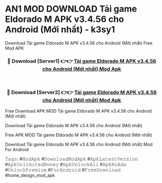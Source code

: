 # AN1 MOD DOWNLOAD Tải game Eldorado M APK v3.4.56 cho Android (Mới nhất) - k3sy1
Download Tải game Eldorado M APK v3.4.56 cho Android (Mới nhất) Free Mod APK

<div align="center">
<h3>🔴 Download [Server1] 👉👉 <a href="https://apk-comot.site?title=Tải_game_Eldorado_M_APK_v3.4.56_cho_Android_(Mới_nhất)">Tải game Eldorado M APK v3.4.56 cho Android (Mới nhất) Mod Apk</a></h3><br>

<h3>🔴 Download [Server2] 👉👉 <a href="https://apk-comot.site?title=Tải_game_Eldorado_M_APK_v3.4.56_cho_Android_(Mới_nhất)">Tải game Eldorado M APK v3.4.56 cho Android (Mới nhất) Mod Apk</a></h3>
</div>


Free Download APK MOD Tải game Eldorado M APK v3.4.56 cho Android (Mới nhất)

Download Tải game Eldorado M APK v3.4.56 cho Android (Mới nhất) 

Free APK MOD Tải game Eldorado M APK v3.4.56 cho Android (Mới nhất) 

Download Tải game Eldorado M APK v3.4.56 cho Android (Mới nhất) Mod For Android

𝚃𝚊𝚐𝚜: #𝙼𝚘𝚍𝙰𝚙𝚔 #𝙳𝚘𝚠𝚗𝚕𝚘𝚊𝚍𝙼𝚘𝚍𝙰𝚙𝚔 #𝙰𝚙𝚔𝙻𝚊𝚝𝚎𝚜𝚝𝚅𝚎𝚛𝚜𝚒𝚘𝚗 #𝙰𝚙𝚔𝚄𝚗𝚕𝚒𝚖𝚒𝚝𝚎𝚍𝙼𝚘𝚗𝚎𝚢 #𝙰𝚙𝚔𝚄𝚗𝚕𝚘𝚌𝚔𝙰𝚕𝚕 #𝙰𝚙𝚔𝙽𝚘𝙰𝚍𝚜 #𝚄𝚗𝚕𝚘𝚌𝚔𝙿𝚛𝚎𝚖𝚒𝚞𝚖 #𝙵𝚘𝚛𝙰𝚗𝚍𝚛𝚘𝚒𝚍 #𝙵𝚛𝚎𝚎𝙳𝚘𝚠𝚗𝚕𝚘𝚊𝚍 #home_design_mod_apk